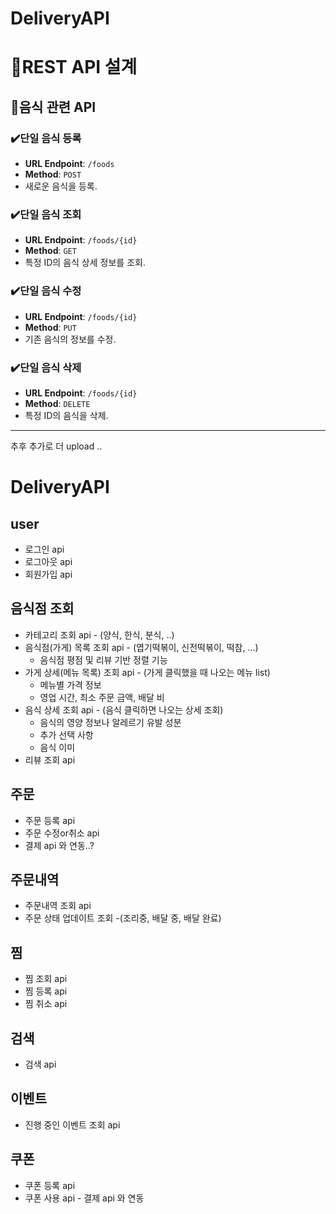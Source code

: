 # DeliveryAPI
# 🎈REST API 설계

## 🥘음식 관련 API

### ✔️단일 음식 등록
- **URL Endpoint**: `/foods`
- **Method**: `POST`
- 새로운 음식을 등록.

### ✔️단일 음식 조회
- **URL Endpoint**: `/foods/{id}`
- **Method**: `GET`
- 특정 ID의 음식 상세 정보를 조회.

### ✔️단일 음식 수정
- **URL Endpoint**: `/foods/{id}`
- **Method**: `PUT`
- 기존 음식의 정보를 수정.

### ✔️단일 음식 삭제
- **URL Endpoint**: `/foods/{id}`
- **Method**: `DELETE`
- 특정 ID의 음식을 삭제.


<hr>

추후 추가로 더 upload .. 


# DeliveryAPI
## user
- 로그인 api
- 로그아웃 api
- 회원가입 api
  
## 음식점 조회
- 카테고리 조회 api - (양식, 한식, 분식, ..)
- 음식점(가게) 목록 조회 api - (엽기떡볶이, 신전떡볶이, 떡참, ...)
  - 음식점 평점 및 리뷰 기반 정렬 기능
- 가게 상세(메뉴 목록) 조회 api - (가게 클릭했을 때 나오는 메뉴 list)
  - 메뉴별 가격 정보
  - 영업 시간, 최소 주문 금액, 배달 비
- 음식 상세 조회 api - (음식 클릭하면 나오는 상세 조회)
  - 음식의 영양 정보나 알레르기 유발 성분
  - 추가 선택 사항
  - 음식 이미
- 리뷰 조회 api

## 주문
- 주문 등록 api
- 주문 수정or취소 api
- 결제 api 와 연동..?

## 주문내역
- 주문내역 조회 api
- 주문 상태 업데이트 조회 -(조리중, 배달 중, 배달 완료)
  
## 찜
  - 찜 조회 api
  - 찜 등록 api
  - 찜 취소 api

## 검색
  - 검색 api

## 이벤트 
  - 진행 중인 이벤트 조회 api

## 쿠폰 
  - 쿠폰 등록 api
  - 쿠폰 사용 api - 결제 api 와 연동
